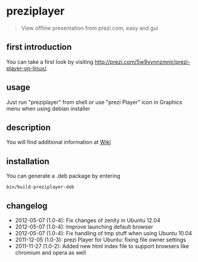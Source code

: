 # preziplayer

> View offline presentation from prezi.com, easy and gui

## first introduction

You can take a first look by visiting http://prezi.com/5w9yvnnzmnir/prezi-player-on-linux/.

## usage

Just run "preziplayer" from shell or use "prezi Player" icon in Graphics menu when using debian installer

## description

You will find additional information at [Wiki](preziplayer/wiki)

## installation

You can generate a .deb package by entering

    bin/build-preziplayer-deb

## changelog

* 2012-05-07 (1.0-4): Fix changes of zenity in Ubuntu 12.04
* 2012-05-07 (1.0-4): Improve launching default browser
* 2012-05-07 (1.0-4): Fix handling of tmp stuff when using Ubuntu 10.04
* 2011-12-05 (1.0-3): prezi Player for Ubuntu: fixing file owner settings
* 2011-11-27 (1.0-2): Added new html index file to support browsers like chromium and opera as well

